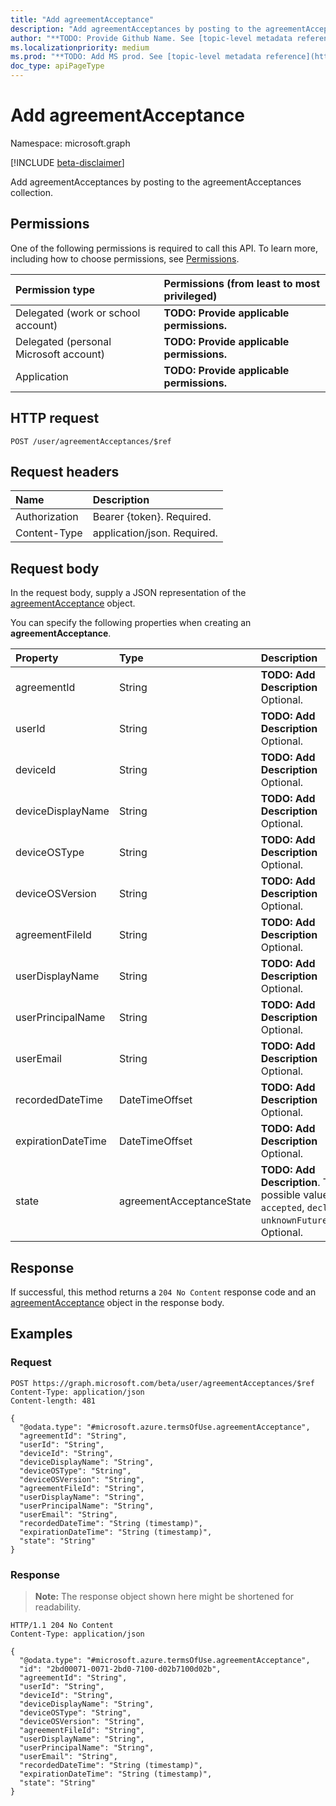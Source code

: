 ```yaml
---
title: "Add agreementAcceptance"
description: "Add agreementAcceptances by posting to the agreementAcceptances collection."
author: "**TODO: Provide Github Name. See [topic-level metadata reference](https://msgo.azurewebsites.net/add/document/guidelines/metadata.html#topic-level-metadata)**"
ms.localizationpriority: medium
ms.prod: "**TODO: Add MS prod. See [topic-level metadata reference](https://msgo.azurewebsites.net/add/document/guidelines/metadata.html#topic-level-metadata)**"
doc_type: apiPageType
---
```


# Add agreementAcceptance
Namespace: microsoft.graph

[!INCLUDE [beta-disclaimer](../../includes/beta-disclaimer.md)]

Add agreementAcceptances by posting to the agreementAcceptances collection.

## Permissions
One of the following permissions is required to call this API. To learn more, including how to choose permissions, see [Permissions](/graph/permissions-reference).

|Permission type|Permissions (from least to most privileged)|
|:---|:---|
|Delegated (work or school account)|**TODO: Provide applicable permissions.**|
|Delegated (personal Microsoft account)|**TODO: Provide applicable permissions.**|
|Application|**TODO: Provide applicable permissions.**|

## HTTP request

<!-- {
  "blockType": "ignored"
}
-->
``` http
POST /user/agreementAcceptances/$ref
```

## Request headers
|Name|Description|
|:---|:---|
|Authorization|Bearer {token}. Required.|
|Content-Type|application/json. Required.|

## Request body
In the request body, supply a JSON representation of the [agreementAcceptance](../resources/agreementacceptance.md) object.

You can specify the following properties when creating an **agreementAcceptance**.

|Property|Type|Description|
|:---|:---|:---|
|agreementId|String|**TODO: Add Description** Optional.|
|userId|String|**TODO: Add Description** Optional.|
|deviceId|String|**TODO: Add Description** Optional.|
|deviceDisplayName|String|**TODO: Add Description** Optional.|
|deviceOSType|String|**TODO: Add Description** Optional.|
|deviceOSVersion|String|**TODO: Add Description** Optional.|
|agreementFileId|String|**TODO: Add Description** Optional.|
|userDisplayName|String|**TODO: Add Description** Optional.|
|userPrincipalName|String|**TODO: Add Description** Optional.|
|userEmail|String|**TODO: Add Description** Optional.|
|recordedDateTime|DateTimeOffset|**TODO: Add Description** Optional.|
|expirationDateTime|DateTimeOffset|**TODO: Add Description** Optional.|
|state|agreementAcceptanceState|**TODO: Add Description**. The possible values are: `accepted`, `declined`, `unknownFutureValue`. Optional.|



## Response

If successful, this method returns a `204 No Content` response code and an [agreementAcceptance](../resources/agreementacceptance.md) object in the response body.

## Examples

### Request
<!-- {
  "blockType": "request",
  "name": "create_agreementacceptance_from_agreementacceptances"
}
-->
``` http
POST https://graph.microsoft.com/beta/user/agreementAcceptances/$ref
Content-Type: application/json
Content-length: 481

{
  "@odata.type": "#microsoft.azure.termsOfUse.agreementAcceptance",
  "agreementId": "String",
  "userId": "String",
  "deviceId": "String",
  "deviceDisplayName": "String",
  "deviceOSType": "String",
  "deviceOSVersion": "String",
  "agreementFileId": "String",
  "userDisplayName": "String",
  "userPrincipalName": "String",
  "userEmail": "String",
  "recordedDateTime": "String (timestamp)",
  "expirationDateTime": "String (timestamp)",
  "state": "String"
}
```


### Response
>**Note:** The response object shown here might be shortened for readability.
<!-- {
  "blockType": "response",
  "truncated": true,
  "@odata.type": "microsoft.azure.termsOfUse.agreementAcceptance"
}
-->
``` http
HTTP/1.1 204 No Content
Content-Type: application/json

{
  "@odata.type": "#microsoft.azure.termsOfUse.agreementAcceptance",
  "id": "2bd00071-0071-2bd0-7100-d02b7100d02b",
  "agreementId": "String",
  "userId": "String",
  "deviceId": "String",
  "deviceDisplayName": "String",
  "deviceOSType": "String",
  "deviceOSVersion": "String",
  "agreementFileId": "String",
  "userDisplayName": "String",
  "userPrincipalName": "String",
  "userEmail": "String",
  "recordedDateTime": "String (timestamp)",
  "expirationDateTime": "String (timestamp)",
  "state": "String"
}
```

